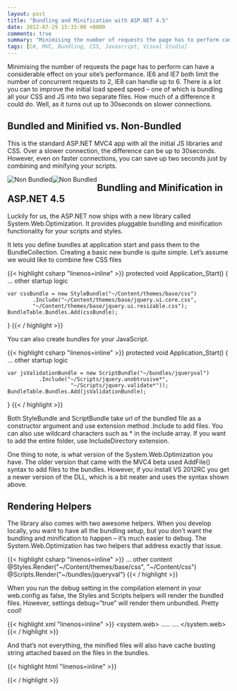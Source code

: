 ```yaml
---
layout: post
title: "Bundling and Minification with ASP.NET 4.5"
date: 2012-07-29 15:33:00 +0000
comments: true
summary: "Minimising the number of requests the page has to perform can have a considerable effect on your site’s performance. IE6 and IE7 both limit the number of concurrent requests to 2, IE8 can handle up to 6. There is a lot you can to improve the initial load speed speed – one of which is bundling all your CSS and JS into two separate files. How much of a difference it could do. Well, as it turns out up to 30seconds on slower connections."
tags: [C#, MVC, Bundling, CSS, Javascript, Visual Studio]
---
```



Minimising the number of requests the page has to perform can have a considerable effect on your site’s performance. IE6 and IE7 both limit the number of concurrent requests to 2, IE8 can handle up to 6. There is a lot you can to improve the initial load speed speed – one of which is bundling all your CSS and JS into two separate files. How much of a difference it could do. Well, as it turns out up to 30seconds on slower connections.
<!--more-->

Bundled and Minified vs. Non-Bundled
-------------------

This is the standard ASP.NET MVC4 app with all the initial JS libraries and CSS. Over a slower connection, the difference can be up to 30seconds. However, even on faster connections, you can save up two seconds just by combining and minifying your scripts.

<div class="row-fluid">
    <a href="/images/posts/bundling/non-bundled_4.png"><img src="/images/posts/bundling/non-bundled_thumb_1.png" alt="Non Bundled" style="float:left" /></a>
    <a href="/images/posts/bundling/bundled_2.png"><img src="/images/posts/bundling/bundled_thumb.png" alt="Non Bundled" style="float:left" /></a>
</div>

Bundling and Minification in ASP.NET 4.5
-------------------

Luckily for us, the ASP.NET now ships with a new library called System.Web.Optimization. It provides pluggable bundling and minification functionality for your scripts and styles.

It lets you define bundles at application start and pass them to the BundleCollection. Creating a basic new bundle is quite simple. Let’s assume we would like to combine few CSS files

{{< highlight csharp "linenos=inline" >}}
protected void Application_Start()
{
    ... other startup logic
 
    var cssBundle = new StyleBundle("~/Content/themes/base/css")
            .Include("~/Content/themes/base/jquery.ui.core.css",
            "~/Content/themes/base/jquery.ui.resizable.css");    
    BundleTable.Bundles.Add(cssBundle);
}
{{< / highlight >}}


You can also create bundles for your JavaScript.

{{< highlight csharp "linenos=inline" >}}
protected void Application_Start()
{
    ... other startup logic
 
    var jsValidationBundle = new ScriptBundle("~/bundles/jqueryval")
              .Include("~/Scripts/jquery.unobtrusive*",
                        "~/Scripts/jquery.validate*"));
    BundleTable.Bundles.Add(jsValidationBundle);
}
{{< / highlight >}}

Both StyleBundle and ScriptBundle take url of the bundled file as a constructor argument and use extension method .Include to add files. You can also use wildcard characters such as * in the include array. If you want to add the entire folder, use IncludeDirectory extension.

One thing to note, is what version of the System.Web.Optimization you have. The older version that came with the MVC4 beta used AddFile() syntax to add files to the bundles. However, if you install VS 2012RC you get a newer version of the DLL, which is a bit neater and uses the syntax shown above.

Rendering Helpers
-------------------

The library also comes with two awesome helpers. When you develop locally, you want to have all the bundling setup, but you don’t want the bundling and minification to happen – it’s much easier to debug. The System.Web.Optimization has two helpers that address exactly that issue.

{{< highlight csharp "linenos=inline" >}}
    <head>
        ... other content
        @Styles.Render("~/Content/themes/base/css", "~/Content/css")
        @Scripts.Render("~/bundles/jqueryval")
    </head>
{{< / highlight >}}
    
When you run the debug setting in the compilation element in your web.config as false, the Styles and Scripts helpers will render the bundled files. However, settings debug=”true” will render them unbundled. Pretty cool!

{{< highlight xml "linenos=inline" >}}
<system.web>
    .....
    <compilation debug="false" targetFramework="4.5" />
    ....
</system.web>
{{< / highlight >}}

And that’s not everything, the minified files will also have cache busting string attached based on the files in the bundles.

{{< highlight html "linenos=inline" >}}
<link href="/Content/themes/base/css?v=UM624qf1uFt8dYtiIV9PCmYhsyeewBIwY4Ob0i8OdW81" rel="stylesheet" type="text/css" />
{{< / highlight >}}